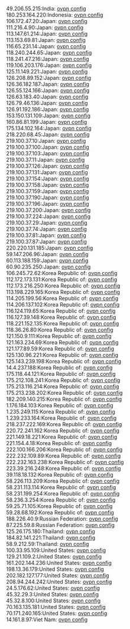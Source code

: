 49.206.55.215:India: [ovpn config](vpn/49_206_55_215.ovpn)  
180.253.164.220:Indonesia: [ovpn config](vpn/180_253_164_220.ovpn)  
106.172.47.20:Japan: [ovpn config](vpn/106_172_47_20.ovpn)  
111.216.4.90:Japan: [ovpn config](vpn/111_216_4_90.ovpn)  
113.147.61.214:Japan: [ovpn config](vpn/113_147_61_214.ovpn)  
113.153.69.81:Japan: [ovpn config](vpn/113_153_69_81.ovpn)  
116.65.231.14:Japan: [ovpn config](vpn/116_65_231_14.ovpn)  
118.240.244.65:Japan: [ovpn config](vpn/118_240_244_65.ovpn)  
118.241.47.216:Japan: [ovpn config](vpn/118_241_47_216.ovpn)  
119.106.203.176:Japan: [ovpn config](vpn/119_106_203_176.ovpn)  
125.11.149.221:Japan: [ovpn config](vpn/125_11_149_221.ovpn)  
126.208.89.152:Japan: [ovpn config](vpn/126_208_89_152.ovpn)  
126.36.182.187:Japan: [ovpn config](vpn/126_36_182_187.ovpn)  
126.55.124.166:Japan: [ovpn config](vpn/126_55_124_166.ovpn)  
126.63.183.40:Japan: [ovpn config](vpn/126_63_183_40.ovpn)  
126.79.46.136:Japan: [ovpn config](vpn/126_79_46_136.ovpn)  
126.91.192.186:Japan: [ovpn config](vpn/126_91_192_186.ovpn)  
153.150.131.109:Japan: [ovpn config](vpn/153_150_131_109.ovpn)  
160.86.81.199:Japan: [ovpn config](vpn/160_86_81_199.ovpn)  
175.134.102.164:Japan: [ovpn config](vpn/175_134_102_164.ovpn)  
218.220.68.45:Japan: [ovpn config](vpn/218_220_68_45.ovpn)  
219.100.37.10:Japan: [ovpn config](vpn/219_100_37_10.ovpn)  
219.100.37.100:Japan: [ovpn config](vpn/219_100_37_100.ovpn)  
219.100.37.103:Japan: [ovpn config](vpn/219_100_37_103.ovpn)  
219.100.37.11:Japan: [ovpn config](vpn/219_100_37_11.ovpn)  
219.100.37.126:Japan: [ovpn config](vpn/219_100_37_126.ovpn)  
219.100.37.131:Japan: [ovpn config](vpn/219_100_37_131.ovpn)  
219.100.37.154:Japan: [ovpn config](vpn/219_100_37_154.ovpn)  
219.100.37.158:Japan: [ovpn config](vpn/219_100_37_158.ovpn)  
219.100.37.159:Japan: [ovpn config](vpn/219_100_37_159.ovpn)  
219.100.37.190:Japan: [ovpn config](vpn/219_100_37_190.ovpn)  
219.100.37.196:Japan: [ovpn config](vpn/219_100_37_196.ovpn)  
219.100.37.200:Japan: [ovpn config](vpn/219_100_37_200.ovpn)  
219.100.37.224:Japan: [ovpn config](vpn/219_100_37_224.ovpn)  
219.100.37.29:Japan: [ovpn config](vpn/219_100_37_29.ovpn)  
219.100.37.74:Japan: [ovpn config](vpn/219_100_37_74.ovpn)  
219.100.37.81:Japan: [ovpn config](vpn/219_100_37_81.ovpn)  
219.100.37.87:Japan: [ovpn config](vpn/219_100_37_87.ovpn)  
220.220.131.185:Japan: [ovpn config](vpn/220_220_131_185.ovpn)  
59.147.206.96:Japan: [ovpn config](vpn/59_147_206_96.ovpn)  
60.113.188.159:Japan: [ovpn config](vpn/60_113_188_159.ovpn)  
60.90.235.250:Japan: [ovpn config](vpn/60_90_235_250.ovpn)  
106.245.72.62:Korea Republic of: [ovpn config](vpn/106_245_72_62.ovpn)  
112.172.173.131:Korea Republic of: [ovpn config](vpn/112_172_173_131.ovpn)  
112.173.216.250:Korea Republic of: [ovpn config](vpn/112_173_216_250.ovpn)  
113.198.229.165:Korea Republic of: [ovpn config](vpn/113_198_229_165.ovpn)  
114.205.199.56:Korea Republic of: [ovpn config](vpn/114_205_199_56.ovpn)  
114.206.137.102:Korea Republic of: [ovpn config](vpn/114_206_137_102.ovpn)  
116.124.119.65:Korea Republic of: [ovpn config](vpn/116_124_119_65.ovpn)  
116.127.39.148:Korea Republic of: [ovpn config](vpn/116_127_39_148.ovpn)  
118.221.152.135:Korea Republic of: [ovpn config](vpn/118_221_152_135.ovpn)  
118.36.26.80:Korea Republic of: [ovpn config](vpn/118_36_26_80.ovpn)  
121.150.9.111:Korea Republic of: [ovpn config](vpn/121_150_9_111.ovpn)  
121.163.234.69:Korea Republic of: [ovpn config](vpn/121_163_234_69.ovpn)  
121.177.89.59:Korea Republic of: [ovpn config](vpn/121_177_89_59.ovpn)  
125.130.96.221:Korea Republic of: [ovpn config](vpn/125_130_96_221.ovpn)  
125.143.239.198:Korea Republic of: [ovpn config](vpn/125_143_239_198.ovpn)  
14.4.237.188:Korea Republic of: [ovpn config](vpn/14_4_237_188.ovpn)  
175.118.44.121:Korea Republic of: [ovpn config](vpn/175_118_44_121.ovpn)  
175.212.108.241:Korea Republic of: [ovpn config](vpn/175_212_108_241.ovpn)  
175.213.116.214:Korea Republic of: [ovpn config](vpn/175_213_116_214.ovpn)  
175.213.238.202:Korea Republic of: [ovpn config](vpn/175_213_238_202.ovpn)  
182.209.140.215:Korea Republic of: [ovpn config](vpn/182_209_140_215.ovpn)  
1.176.184.103:Korea Republic of: [ovpn config](vpn/1_176_184_103.ovpn)  
1.235.249.115:Korea Republic of: [ovpn config](vpn/1_235_249_115.ovpn)  
1.239.233.164:Korea Republic of: [ovpn config](vpn/1_239_233_164.ovpn)  
218.237.222.169:Korea Republic of: [ovpn config](vpn/218_237_222_169.ovpn)  
220.72.241.162:Korea Republic of: [ovpn config](vpn/220_72_241_162.ovpn)  
221.149.18.221:Korea Republic of: [ovpn config](vpn/221_149_18_221.ovpn)  
221.154.4.18:Korea Republic of: [ovpn config](vpn/221_154_4_18.ovpn)  
222.100.166.206:Korea Republic of: [ovpn config](vpn/222_100_166_206.ovpn)  
222.232.109.89:Korea Republic of: [ovpn config](vpn/222_232_109_89.ovpn)  
222.232.163.238:Korea Republic of: [ovpn config](vpn/222_232_163_238.ovpn)  
223.39.216.248:Korea Republic of: [ovpn config](vpn/223_39_216_248.ovpn)  
39.118.18.132:Korea Republic of: [ovpn config](vpn/39_118_18_132.ovpn)  
58.226.113.209:Korea Republic of: [ovpn config](vpn/58_226_113_209.ovpn)  
58.231.113.114:Korea Republic of: [ovpn config](vpn/58_231_113_114.ovpn)  
58.231.199.254:Korea Republic of: [ovpn config](vpn/58_231_199_254.ovpn)  
58.236.3.254:Korea Republic of: [ovpn config](vpn/58_236_3_254.ovpn)  
59.25.71.105:Korea Republic of: [ovpn config](vpn/59_25_71_105.ovpn)  
59.28.68.192:Korea Republic of: [ovpn config](vpn/59_28_68_192.ovpn)  
188.226.40.9:Russian Federation: [ovpn config](vpn/188_226_40_9.ovpn)  
87.225.59.8:Russian Federation: [ovpn config](vpn/87_225_59_8.ovpn)  
125.26.175.180:Thailand: [ovpn config](vpn/125_26_175_180.ovpn)  
184.82.141.221:Thailand: [ovpn config](vpn/184_82_141_221.ovpn)  
58.9.212.59:Thailand: [ovpn config](vpn/58_9_212_59.ovpn)  
100.33.95.109:United States: [ovpn config](vpn/100_33_95_109.ovpn)  
129.21.109.2:United States: [ovpn config](vpn/129_21_109_2.ovpn)  
161.202.144.236:United States: [ovpn config](vpn/161_202_144_236.ovpn)  
198.13.36.179:United States: [ovpn config](vpn/198_13_36_179.ovpn)  
202.182.127.177:United States: [ovpn config](vpn/202_182_127_177.ovpn)  
208.94.244.242:United States: [ovpn config](vpn/208_94_244_242.ovpn)  
24.5.176.62:United States: [ovpn config](vpn/24_5_176_62.ovpn)  
45.32.29.3:United States: [ovpn config](vpn/45_32_29_3.ovpn)  
45.32.8.100:United States: [ovpn config](vpn/45_32_8_100.ovpn)  
70.163.135.181:United States: [ovpn config](vpn/70_163_135_181.ovpn)  
70.171.240.165:United States: [ovpn config](vpn/70_171_240_165.ovpn)  
14.161.8.97:Viet Nam: [ovpn config](vpn/14_161_8_97.ovpn)  
